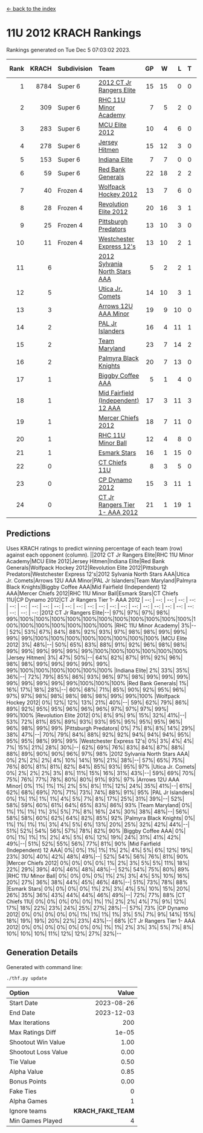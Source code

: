 [<- back to the index](readme.md)
# 11U 2012 KRACH Rankings
Rankings generated on Tue Dec  5 07:03:02 2023.

Rank|KRACH|Subdivision|Team|GP|W|L|T|OTW|OTL|SoS|Exp Wins|Win Diff
---:|---:|:---|:---|---:|---:|---:|---:|---:|---:|---:|---:|---:
1|8784|Super 6|[2012 CT Jr Rangers Elite](https://gamesheetstats.com/seasons/3664/teams/140909/schedule)|15|15|0|0|1|0|131|15.8|-0.1
2|309|Super 6|[RHC 11U Minor Academy](https://gamesheetstats.com/seasons/3664/teams/140913/schedule)|7|5|2|0|0|1|1179|5.8|-0.0
3|283|Super 6|[MCU Elite 2012](https://gamesheetstats.com/seasons/3664/teams/140908/schedule)|10|4|6|0|2|1|3308|4.8|-0.0
4|278|Super 6|[Jersey Hitmen](https://gamesheetstats.com/seasons/3664/teams/140915/schedule)|15|12|3|0|0|0|1138|12.8|-0.0
5|153|Super 6|[Indiana Elite](https://gamesheetstats.com/seasons/3664/teams/144355/schedule)|7|7|0|0|0|0|3|7.9|0.0
6|59|Super 6|[Red Bank Generals](https://gamesheetstats.com/seasons/3664/teams/140916/schedule)|22|18|2|2|3|0|20|19.9|0.0
7|40|Frozen 4|[Wolfpack Hockey 2012](https://gamesheetstats.com/seasons/3664/teams/140914/schedule)|13|7|6|0|0|1|1342|7.8|-0.0
8|28|Frozen 4|[Revolution Elite 2012](https://gamesheetstats.com/seasons/3664/teams/140924/schedule)|20|16|3|1|1|1|13|17.4|0.0
9|25|Frozen 4|[Pittsburgh Predators](https://gamesheetstats.com/seasons/3664/teams/140925/schedule)|13|10|3|0|0|1|14|10.9|0.0
10|11|Frozen 4|[Westchester Express 12's](https://gamesheetstats.com/seasons/3664/teams/140919/schedule)|13|10|2|1|1|0|5|11.4|0.0
11|6||[2012 Sylvania North Stars AAA](https://gamesheetstats.com/seasons/3664/teams/162461/schedule)|5|2|2|1|0|0|52|3.4|0.0
12|5||[Utica Jr. Comets](https://gamesheetstats.com/seasons/3664/teams/140923/schedule)|14|10|3|1|2|0|9|11.4|0.0
13|3||[Arrows 12U AAA Minor](https://gamesheetstats.com/seasons/3664/teams/140920/schedule)|19|9|10|0|1|0|40|9.9|0.0
14|2||[PAL Jr Islanders](https://gamesheetstats.com/seasons/3664/teams/140921/schedule)|16|4|11|1|0|2|1063|5.4|0.0
15|2||[Team Maryland](https://gamesheetstats.com/seasons/3664/teams/140928/schedule)|23|7|14|2|1|0|1475|8.9|0.0
16|2||[Palmyra Black Knights](https://gamesheetstats.com/seasons/3664/teams/140927/schedule)|20|7|13|0|0|1|9|7.9|0.0
17|1||[Biggby Coffee AAA](https://gamesheetstats.com/seasons/3664/teams/144354/schedule)|5|1|4|0|0|0|53|1.9|0.0
18|1||[Mid Fairfield (Independent) 12 AAA](https://gamesheetstats.com/seasons/3664/teams/140910/schedule)|17|3|11|3|0|2|29|5.4|0.0
19|1||[Mercer Chiefs 2012](https://gamesheetstats.com/seasons/3664/teams/140918/schedule)|18|7|11|0|0|1|7|7.9|0.0
20|1||[RHC 11U Minor Ball](https://gamesheetstats.com/seasons/3664/teams/140917/schedule)|12|4|8|0|0|0|13|4.9|0.0
21|1||[Esmark Stars](https://gamesheetstats.com/seasons/3664/teams/140926/schedule)|16|1|15|0|0|0|90|1.9|0.0
22|0||[CT Chiefs 11U](https://gamesheetstats.com/seasons/3664/teams/140912/schedule)|8|3|5|0|0|1|2|3.9|0.0
23|0||[CP Dynamo 2012](https://gamesheetstats.com/seasons/3664/teams/140922/schedule)|15|3|11|1|0|0|37|4.4|0.0
24|0||[CT Jr Rangers Tier 1- AAA 2012](https://gamesheetstats.com/seasons/3664/teams/140911/schedule)|21|1|19|1|0|0|38|2.4|0.0

## Predictions
Uses KRACH ratings to predict winning percentage of each team (row) against each opponent (column).
||2012 CT Jr Rangers Elite|RHC 11U Minor Academy|MCU Elite 2012|Jersey Hitmen|Indiana Elite|Red Bank Generals|Wolfpack Hockey 2012|Revolution Elite 2012|Pittsburgh Predators|Westchester Express 12's|2012 Sylvania North Stars AAA|Utica Jr. Comets|Arrows 12U AAA Minor|PAL Jr Islanders|Team Maryland|Palmyra Black Knights|Biggby Coffee AAA|Mid Fairfield (Independent) 12 AAA|Mercer Chiefs 2012|RHC 11U Minor Ball|Esmark Stars|CT Chiefs 11U|CP Dynamo 2012|CT Jr Rangers Tier 1- AAA 2012
| --: | --: | --: | --: | --: | --: | --: | --: | --: | --: | --: | --: | --: | --: | --: | --: | --: | --: | --: | --: | --: | --: | --: | --: | --: 
|2012 CT Jr Rangers Elite|--| 97%| 97%| 97%| 98%| 99%|100%|100%|100%|100%|100%|100%|100%|100%|100%|100%|100%|100%|100%|100%|100%|100%|100%|100%
|RHC 11U Minor Academy|  3%|--| 52%| 53%| 67%| 84%| 88%| 92%| 93%| 97%| 98%| 98%| 99%| 99%| 99%| 99%|100%|100%|100%|100%|100%|100%|100%|100%
|MCU Elite 2012|  3%| 48%|--| 50%| 65%| 83%| 88%| 91%| 92%| 96%| 98%| 98%| 99%| 99%| 99%| 99%| 99%| 99%|100%|100%|100%|100%|100%|100%
|Jersey Hitmen|  3%| 47%| 50%|--| 64%| 82%| 87%| 91%| 92%| 96%| 98%| 98%| 99%| 99%| 99%| 99%| 99%| 99%|100%|100%|100%|100%|100%|100%
|Indiana Elite|  2%| 33%| 35%| 36%|--| 72%| 79%| 85%| 86%| 93%| 96%| 97%| 98%| 99%| 99%| 99%| 99%| 99%| 99%| 99%| 99%|100%|100%|100%
|Red Bank Generals|  1%| 16%| 17%| 18%| 28%|--| 60%| 68%| 71%| 85%| 90%| 92%| 95%| 96%| 97%| 97%| 98%| 98%| 98%| 98%| 98%| 99%| 99%|100%
|Wolfpack Hockey 2012|  0%| 12%| 12%| 13%| 21%| 40%|--| 59%| 62%| 79%| 86%| 89%| 92%| 95%| 95%| 96%| 96%| 96%| 97%| 97%| 97%| 99%| 99%|100%
|Revolution Elite 2012|  0%|  8%|  9%|  9%| 15%| 32%| 41%|--| 53%| 72%| 81%| 85%| 89%| 93%| 93%| 95%| 95%| 95%| 95%| 96%| 96%| 98%| 99%| 99%
|Pittsburgh Predators|  0%|  7%|  8%|  8%| 14%| 29%| 38%| 47%|--| 70%| 79%| 84%| 88%| 92%| 92%| 94%| 94%| 94%| 95%| 95%| 95%| 98%| 99%| 99%
|Westchester Express 12's|  0%|  3%|  4%|  4%|  7%| 15%| 21%| 28%| 30%|--| 62%| 69%| 76%| 83%| 84%| 87%| 88%| 88%| 89%| 90%| 90%| 96%| 97%| 98%
|2012 Sylvania North Stars AAA|  0%|  2%|  2%|  2%|  4%| 10%| 14%| 19%| 21%| 38%|--| 57%| 65%| 75%| 76%| 80%| 81%| 81%| 82%| 84%| 85%| 93%| 95%| 97%
|Utica Jr. Comets|  0%|  2%|  2%|  2%|  3%|  8%| 11%| 15%| 16%| 31%| 43%|--| 59%| 69%| 70%| 75%| 76%| 77%| 78%| 80%| 80%| 91%| 93%| 97%
|Arrows 12U AAA Minor|  0%|  1%|  1%|  1%|  2%|  5%|  8%| 11%| 12%| 24%| 35%| 41%|--| 61%| 62%| 68%| 69%| 70%| 71%| 73%| 74%| 88%| 91%| 95%
|PAL Jr Islanders|  0%|  1%|  1%|  1%|  1%|  4%|  5%|  7%|  8%| 17%| 25%| 31%| 39%|--| 52%| 58%| 59%| 60%| 61%| 64%| 65%| 83%| 86%| 93%
|Team Maryland|  0%|  1%|  1%|  1%|  1%|  3%|  5%|  7%|  8%| 16%| 24%| 30%| 38%| 48%|--| 56%| 58%| 58%| 60%| 62%| 64%| 82%| 85%| 92%
|Palmyra Black Knights|  0%|  1%|  1%|  1%|  1%|  3%|  4%|  5%|  6%| 13%| 20%| 25%| 32%| 42%| 44%|--| 51%| 52%| 54%| 56%| 57%| 78%| 82%| 90%
|Biggby Coffee AAA|  0%|  0%|  1%|  1%|  1%|  2%|  4%|  5%|  6%| 12%| 19%| 24%| 31%| 41%| 42%| 49%|--| 51%| 52%| 55%| 56%| 77%| 81%| 90%
|Mid Fairfield (Independent) 12 AAA|  0%|  0%|  1%|  1%|  1%|  2%|  4%|  5%|  6%| 12%| 19%| 23%| 30%| 40%| 42%| 48%| 49%|--| 52%| 54%| 56%| 76%| 81%| 90%
|Mercer Chiefs 2012|  0%|  0%|  0%|  0%|  1%|  2%|  3%|  5%|  5%| 11%| 18%| 22%| 29%| 39%| 40%| 46%| 48%| 48%|--| 52%| 54%| 75%| 80%| 89%
|RHC 11U Minor Ball|  0%|  0%|  0%|  0%|  1%|  2%|  3%|  4%|  5%| 10%| 16%| 20%| 27%| 36%| 38%| 44%| 45%| 46%| 48%|--| 51%| 73%| 78%| 88%
|Esmark Stars|  0%|  0%|  0%|  0%|  1%|  2%|  3%|  4%|  5%| 10%| 15%| 20%| 26%| 35%| 36%| 43%| 44%| 44%| 46%| 49%|--| 72%| 77%| 88%
|CT Chiefs 11U|  0%|  0%|  0%|  0%|  0%|  1%|  1%|  2%|  2%|  4%|  7%|  9%| 12%| 17%| 18%| 22%| 23%| 24%| 25%| 27%| 28%|--| 57%| 73%
|CP Dynamo 2012|  0%|  0%|  0%|  0%|  0%|  1%|  1%|  1%|  1%|  3%|  5%|  7%|  9%| 14%| 15%| 18%| 19%| 19%| 20%| 22%| 23%| 43%|--| 68%
|CT Jr Rangers Tier 1- AAA 2012|  0%|  0%|  0%|  0%|  0%|  0%|  0%|  1%|  1%|  2%|  3%|  3%|  5%|  7%|  8%| 10%| 10%| 10%| 11%| 12%| 12%| 27%| 32%|--

## Generation Details

Generated with command line:
```
./thf.py update
```

| Option | Value |
| :----- | ----: |
| Start Date | 2023-08-26 |
| End Date | 2023-12-03 |
| Max Iterations | 200 |
| Max Ratings Diff | 1e-05 |
| Shootout Win Value | 1.00 |
| Shootout Loss Value | 0.00 |
| Tie Value | 0.50 |
| Alpha Value | 0.85 |
| Bonus Points | 0.00 |
| Fake Ties | 0 |
| Alpha Games | 1 |
| Ignore teams | __KRACH_FAKE_TEAM__ |
| Min Games Played | 4 |

